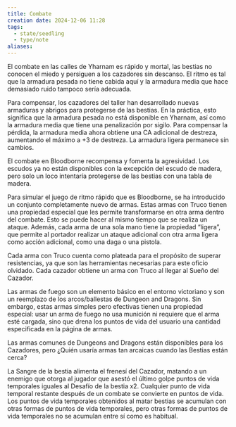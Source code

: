 ```yaml
---
title: Combate
creation date: 2024-12-06 11:28
tags:
  - state/seedling
  - type/note
aliases:
---
```

El combate en las calles de Yharnam es rápido y mortal, las bestias no conocen el miedo y persiguen a los cazadores sin descanso. El ritmo es tal que la armadura pesada no tiene cabida aquí y la armadura media que hace demasiado ruido tampoco sería adecuada. 

Para compensar, los cazadores del taller han desarrollado nuevas armaduras y abrigos para protegerse de las bestias. En la práctica, esto significa que la armadura pesada no está disponible en Yharnam, así como la armadura media que tiene una penalización por sigilo. Para compensar la pérdida, la armadura media ahora obtiene una CA adicional de destreza, aumentando el máximo a +3 de destreza. La armadura ligera permanece sin cambios.

El combate en Bloodborne recompensa y fomenta la agresividad. Los escudos ya no están disponibles con la excepción del escudo de madera, pero solo un loco intentaría protegerse de las bestias con una tabla de madera. 

Para simular el juego de ritmo rápido que es Bloodborne, se ha introducido un conjunto completamente nuevo de armas. Estas armas con Truco tienen una propiedad especial que les permite transformarse en otra arma dentro del combate. Esto se puede hacer al mismo tiempo que se realiza un ataque. Además, cada arma de una sola mano tiene la propiedad “ligera”, que permite al portador realizar un ataque adicional con otra arma ligera como acción adicional, como una daga o una pistola. 

Cada arma con Truco cuenta como plateada para el propósito de superar resistencias, ya que son las herramientas necesarias para este oficio olvidado. Cada cazador obtiene un arma con Truco al llegar al Sueño del Cazador.

Las armas de fuego son un elemento básico en el entorno victoriano y son un reemplazo de los arcos/ballestas de Dungeon and Dragons. Sin embargo, estas armas simples pero efectivas tienen una propiedad especial: usar un arma de fuego no usa munición ni requiere que el arma esté cargada, sino que drena los puntos de vida del usuario una cantidad especificada en la página de armas. 

Las armas comunes de Dungeons and Dragons están disponibles para los Cazadores, pero ¿Quién usaría armas tan arcaicas cuando las Bestias están cerca? 

La Sangre de la bestia alimenta el frenesí del Cazador, matando a un enemigo que otorga al jugador que asestó el último golpe puntos de vida temporales iguales al Desafío de la bestia x2. Cualquier punto de vida temporal restante después de un combate se convierte en puntos de vida. Los puntos de vida temporales obtenidos al matar bestias se acumulan con otras formas de puntos de vida temporales, pero otras formas de puntos de vida temporales no se acumulan entre sí como es habitual.